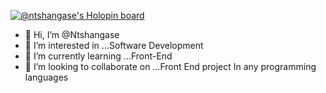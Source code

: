   [![@ntshangase's Holopin board](https://holopin.me/ntshangase)](https://holopin.io/@ntshangase)



- 👋 Hi, I’m @Ntshangase
- 👀 I’m interested in ...Software Development
- 🌱 I’m currently learning ...Front-End  
- 💞️ I’m looking to collaborate on ...Front End project In any programming languages

<!---
Ntshangase/Ntshangase is a ✨ special ✨ repository because its `README.md` (this file) appears on your GitHub profile.
You can click the Preview link to take a look at your changes.
--->
